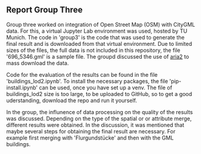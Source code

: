 ## Report Group Three 

Group three worked on integration of Open Street Map (OSM) with CityGML data. For this, a virtual Jupyter Lab environment was used, hosted by TU Munich. The code in 'group3' is the code that was used to generate the final result and is downloaded from that virtual environment. Due to limited sizes of the files, the full data is not included in this repository, the file '696_5346.gml' is a sample file. The groupd discussed the use of [aria2](https://aria2.github.io/) to mass download the data. 



Code for the evaluation of the results can be found in the file 'buildings_lod2.ipynb'. To install the necessary packages, the file 'pip-install.ipynb' can be used, once you have set up a venv. The file of buildings_lod2 size is too large, to be uploaded to GitHub, so to get a good uderstanding, download the repo and run it yourself.

In the group, the influnence of data processing on the quality of the results was discussed. Depending on the type of the spatial or or attribute merge, different results were obtained. In the discussion, it was mentioned that maybe several steps for obtaining the final result are necessary. For example first merging with 'Flurgundstücke' and then with the GML buildings.


